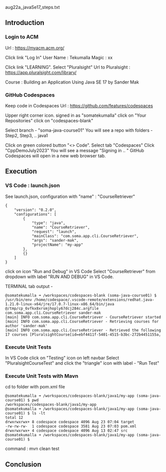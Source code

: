 aug22a_javaSe17_steps.txt

## Introduction 

### Login to ACM
Url : https://myacm.acm.org/

Click link "Log In"
User Name : Tekumalla
Magic : xx

Click link "LEARNING". Select "Pluralsight"
Url to Pluralsight : https://app.pluralsight.com/library/

Course : Building an Application Using Java SE 17
by Sander Mak


### GitHub Codespaces

Keep code in Codespaces
Url : https://github.com/features/codespaces

Upper right corner icon. 
	signed in as "somatekumalla"
	click on "Your Repositories"
	click on "codespaces-blank"

Select branch - "soma-java-course01"
You will see a repo with folders - Step2, Step3, .. java1

Click on green colored button "<> Code". 
	Select tab "Codespaces"
	Click "CppDemoJuly2023"
	You will see a message "Signing in .. "
	GitHub Codespaces will open in a new web browser tab.

	
## Execution 

### VS Code : launch.json

See launch.json, configuration with "name" : "CourseRetriever"
``` 
{
    "version": "0.2.0",
    "configurations": [
        {
            "type": "java",
            "name": "CourseRetriever",
            "request": "launch",
            "mainClass": "com.soma.app.cli.CourseRetriever",
            "args": "sander-mak",
            "projectName": "my-app"
        },
        {}
    ]
}
```


click on icon "Run and Debug" in VS Code
Select "CourseRetriever" from dropdown with label "RUN AND DEBUG"
in VS Code.

TERMINAL tab output -
```
@somatekumalla ➜ /workspaces/codespaces-blank (soma-java-course01) $  /usr/bin/env /home/codespace/.vscode-remote/extensions/redhat.java-1.21.0-linux-x64/jre/17.0.7-linux-x86_64/bin/java @/tmp/cp_6vfkx8xrsmjhoply67dcj284c.argfile com.soma.app.cli.CourseRetriever sander-mak 
[main] INFO com.soma.app.cli.CourseRetriever - CourseRetriever started
[main] INFO com.soma.app.cli.CourseRetriever - Retrieving courses for author 'sander-mak'
[main] INFO com.soma.app.cli.CourseRetriever - Retrieved the following 17 courses [PluralsightCourse[id=ebf4411f-5401-4515-b3bc-272b4451155a,
```

### Execute Unit Tests 

In VS Code click on "Testing" icon on left navbar
Select "PluralsightCourseTest" and click the "triangle" icon with label -
"Run Test"

### Execute Unit Tests with Mavn

cd to folder with pom.xml file 
```
@somatekumalla ➜ /workspaces/codespaces-blank/java1/my-app (soma-java-course01) $ pwd
/workspaces/codespaces-blank/java1/my-app
@somatekumalla ➜ /workspaces/codespaces-blank/java1/my-app (soma-java-course01) $ ls -lt
total 12
drwxrwxrwx+ 8 codespace codespace 4096 Aug 23 07:04 target
-rw-rw-rw-  1 codespace codespace 3581 Aug 23 07:03 pom.xml
drwxrwxrwx+ 4 codespace codespace 4096 Aug 13 02:47 src
@somatekumalla ➜ /workspaces/codespaces-blank/java1/my-app (soma-java-course01) $ 
```
command : mvn clean test 



## Conclusion 

